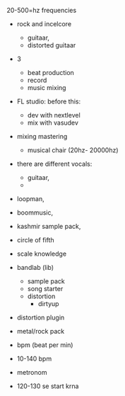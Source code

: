 20-500=hz frequencies

- rock and incelcore

  - guitaar,
  - distorted guitaar

- 3

  - beat production
  - record
  - music mixing

- FL studio: before this:

  - dev with nextlevel
  - mix with vasudev

- mixing mastering

  - musical chair (20hz- 20000hz)

- there are different vocals:

  - guitaar,
  -

- loopman,
- boommusic,
- kashmir sample pack,

- circle of fifth
- scale knowledge

- bandlab (lib)

  - sample pack
  - song starter
  - distortion
    - dirtyup

- distortion plugin

- metal/rock pack
- bpm (beat per min)

- 10-140 bpm

- metronom

- 120-130 se start krna
